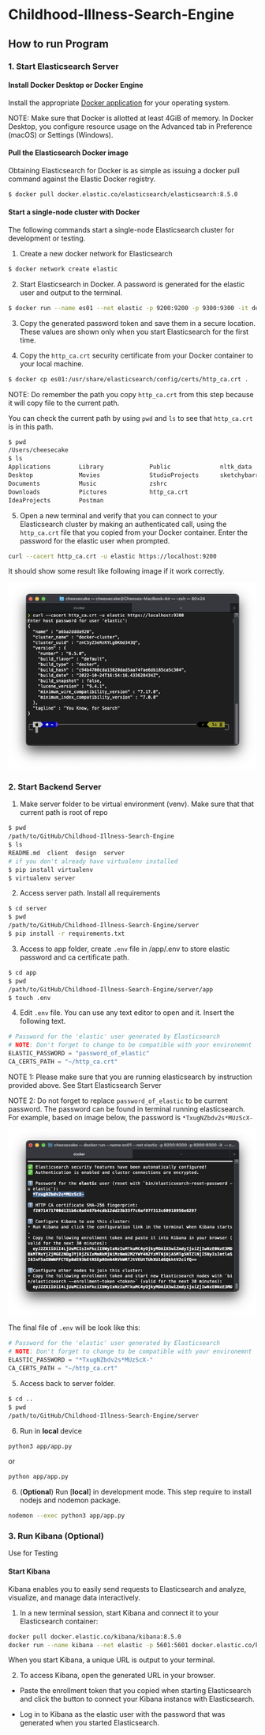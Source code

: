 # Childhood-Illness-Search-Engine

## How to run Program

### 1. Start Elasticsearch Server

#### Install Docker Desktop or Docker Engine

Install the appropriate <a href="https://docs.docker.com/get-docker/">Docker application</a> for your operating system.

NOTE: Make sure that Docker is allotted at least 4GiB of memory. In Docker Desktop, you configure resource usage on the Advanced tab in Preference (macOS) or Settings (Windows).

#### Pull the Elasticsearch Docker image

Obtaining Elasticsearch for Docker is as simple as issuing a docker pull command against the Elastic Docker registry.

```bash
$ docker pull docker.elastic.co/elasticsearch/elasticsearch:8.5.0
```

#### Start a single-node cluster with Docker

The following commands start a single-node Elasticsearch cluster for development or testing.

1. Create a new docker network for Elasticsearch

```bash
$ docker network create elastic
```

2. Start Elasticsearch in Docker. A password is generated for the elastic user and output to the terminal.

```bash
$ docker run --name es01 --net elastic -p 9200:9200 -p 9300:9300 -it docker.elastic.co/elasticsearch/elasticsearch:8.5.0
```

3. Copy the generated password token and save them in a secure location. These values are shown only when you start Elasticsearch for the first time.

4. Copy the `http_ca.crt` security certificate from your Docker container to your local machine.

```bash
$ docker cp es01:/usr/share/elasticsearch/config/certs/http_ca.crt .
```

NOTE: Do remember the path you copy `http_ca.crt` from this step because it will copy file to the current path.

You can check the current path by using `pwd` and `ls` to see that `http_ca.crt` is in this path.

```bash
$ pwd
/Users/cheesecake
$ ls
Applications        Library             Public              nltk_data
Desktop             Movies              StudioProjects      sketchybarrc
Documents           Music               zshrc
Downloads           Pictures            http_ca.crt
IdeaProjects        Postman
```

5. Open a new terminal and verify that you can connect to your Elasticsearch cluster by making an authenticated call, using the `http_ca.crt` file that you copied from your Docker container. Enter the password for the elastic user when prompted.

```bash
curl --cacert http_ca.crt -u elastic https://localhost:9200
```

It should show some result like following image if it work correctly.

![Example](./ex_docker_succ.png)

### 2. Start Backend Server

1. Make server folder to be virtual environment (venv). Make sure that that current path is root of repo

```bash
$ pwd
/path/to/GitHub/Childhood-Illness-Search-Engine
$ ls
README.md  client  design  server
# if you don't already have virtualenv installed
$ pip install virtualenv
$ virtualenv server
```

2. Access server path. Install all requirements

```bash
$ cd server
$ pwd
/path/to/GitHub/Childhood-Illness-Search-Engine/server
$ pip install -r requirements.txt
```

3. Access to app folder, create `.env` file in /app/.env to store elastic password and ca certificate path.

```bash
$ cd app
$ pwd
/path/to/GitHub/Childhood-Illness-Search-Engine/server/app
$ touch .env
```

4. Edit `.env` file. You can use any text editor to open and it. Insert the following text.

```python
# Password for the 'elastic' user generated by Elasticsearch
# NOTE: Don't forget to change to be compatible with your environemnt
ELASTIC_PASSWORD = "password_of_elastic"
CA_CERTS_PATH = "~/http_ca.crt"
```

NOTE 1: Please make sure that you are running elasticsearch by instruction provided above. See <a>Start Elasticsearch Server</a>

NOTE 2: Do not forget to replace `password_of_elastic` to be current password. The password can be found in terminal running elasticsearch. For example, based on image below, the password is `*TxugNZbdv2s*MUzScX-`

![Example](./ex_pass_elastic.png)

The final file of `.env` will be look like this:

```python
# Password for the 'elastic' user generated by Elasticsearch
# NOTE: Don't forget to change to be compatible with your environemnt
ELASTIC_PASSWORD = "*TxugNZbdv2s*MUzScX-"
CA_CERTS_PATH = "~/http_ca.crt"
```

5. Access back to server folder.

```bash
$ cd ..
$ pwd
/path/to/GitHub/Childhood-Illness-Search-Engine/server
```

6. Run in **local** device

```bash
python3 app/app.py
```

or

```bash
python app/app.py
```

6. (**Optional**) Run [**local**] in development mode. This step require to install nodejs and nodemon package.

```bash
nodemon --exec python3 app/app.py
```

### 3. Run Kibana (Optional)

Use for Testing

#### Start Kibana

Kibana enables you to easily send requests to Elasticsearch and analyze, visualize, and manage data interactively.

1. In a new terminal session, start Kibana and connect it to your Elasticsearch container:

```bash
docker pull docker.elastic.co/kibana/kibana:8.5.0
docker run --name kibana --net elastic -p 5601:5601 docker.elastic.co/kibana/kibana:8.5.0
```

When you start Kibana, a unique URL is output to your terminal.

2. To access Kibana, open the generated URL in your browser.

- Paste the enrollment token that you copied when starting Elasticsearch and click the button to connect your Kibana instance with Elasticsearch.

- Log in to Kibana as the elastic user with the password that was generated when you started Elasticsearch.
